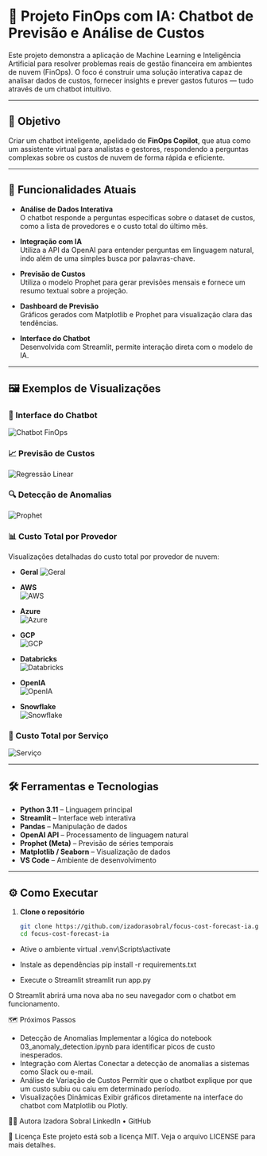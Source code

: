# 💬 Projeto FinOps com IA: Chatbot de Previsão e Análise de Custos

Este projeto demonstra a aplicação de Machine Learning e Inteligência Artificial para resolver problemas reais de gestão financeira em ambientes de nuvem (FinOps). O foco é construir uma solução interativa capaz de analisar dados de custos, fornecer insights e prever gastos futuros — tudo através de um chatbot intuitivo.

---

## 🎯 Objetivo

Criar um chatbot inteligente, apelidado de **FinOps Copilot**, que atua como um assistente virtual para analistas e gestores, respondendo a perguntas complexas sobre os custos de nuvem de forma rápida e eficiente.

---

## 🚀 Funcionalidades Atuais

- **Análise de Dados Interativa**  
  O chatbot responde a perguntas específicas sobre o dataset de custos, como a lista de provedores e o custo total do último mês.

- **Integração com IA**  
  Utiliza a API da OpenAI para entender perguntas em linguagem natural, indo além de uma simples busca por palavras-chave.

- **Previsão de Custos**  
  Utiliza o modelo Prophet para gerar previsões mensais e fornece um resumo textual sobre a projeção.

- **Dashboard de Previsão**  
  Gráficos gerados com Matplotlib e Prophet para visualização clara das tendências.

- **Interface do Chatbot**  
  Desenvolvida com Streamlit, permite interação direta com o modelo de IA.

---

## 🖼️ Exemplos de Visualizações

### 💬 Interface do Chatbot
![Chatbot FinOps](docs/chatbot_finops.jpg)

### 📈 Previsão de Custos
![Regressão Linear](docs/previsao_custo_regressao_linear.png)

### 🔍 Detecção de Anomalias
![Prophet](docs/detecao_anomalias_custo_prophet.png)

### 📊 Custo Total por Provedor
Visualizações detalhadas do custo total por provedor de nuvem:

- **Geral**
  ![Geral](docs/custo_total_por_provedor.png)

- **AWS**  
  ![AWS](docs/custo_total_por_provedor_aws.png)

- **Azure**  
  ![Azure](docs/custo_total_por_provedor_azure.png)

- **GCP**  
  ![GCP](docs/custo_total_por_provedor_gcp.png)

- **Databricks**  
  ![Databricks](docs/custo_total_por_provedor_databricks.png)

- **OpenIA**  
  ![OpenIA](docs/custo_total_por_provedor_openia.png)

- **Snowflake**  
  ![Snowflake](docs/custo_total_por_provedor_snowflake.png)
### 🧮 Custo Total por Serviço
![Serviço](docs/custo_total_por_servico.png)

---

## 🛠️ Ferramentas e Tecnologias

- **Python 3.11** – Linguagem principal  
- **Streamlit** – Interface web interativa  
- **Pandas** – Manipulação de dados  
- **OpenAI API** – Processamento de linguagem natural  
- **Prophet (Meta)** – Previsão de séries temporais  
- **Matplotlib / Seaborn** – Visualização de dados  
- **VS Code** – Ambiente de desenvolvimento

---

## ⚙️ Como Executar

1. **Clone o repositório**
   ```bash
   git clone https://github.com/izadorasobral/focus-cost-forecast-ia.git
   cd focus-cost-forecast-ia


- Ative o ambiente virtual
.venv\Scripts\activate
- Instale as dependências
pip install -r requirements.txt


- Execute o Streamlit
streamlit run app.py


O Streamlit abrirá uma nova aba no seu navegador com o chatbot em funcionamento.

🗺️ Próximos Passos
- Detecção de Anomalias
Implementar a lógica do notebook 03_anomaly_detection.ipynb para identificar picos de custo inesperados.
- Integração com Alertas
Conectar a detecção de anomalias a sistemas como Slack ou e-mail.
- Análise de Variação de Custos
Permitir que o chatbot explique por que um custo subiu ou caiu em determinado período.
- Visualizações Dinâmicas
Exibir gráficos diretamente na interface do chatbot com Matplotlib ou Plotly.

👩‍💻 Autora
Izadora Sobral
LinkedIn • GitHub

📄 Licença
Este projeto está sob a licença MIT. Veja o arquivo LICENSE para mais detalhes.
